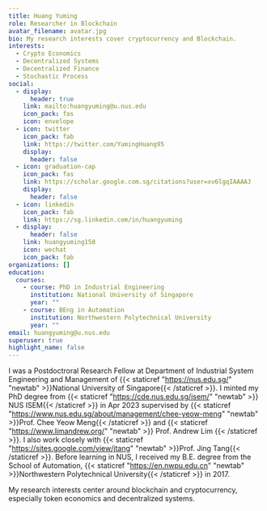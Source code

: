 ```yaml
---
title: Huang Yuming
role: Researcher in Blockchain
avatar_filename: avatar.jpg
bio: My research interests cover cryptocurrency and Blockchain.
interests:
  - Crypto Economics
  - Decentralized Systems
  - Decentralized Finance
  - Stochastic Process
social:
  - display:
      header: true
    link: mailto:huangyuming@u.nus.edu
    icon_pack: fas
    icon: envelope
  - icon: twitter
    icon_pack: fab
    link: https://twitter.com/YumingHuang95
    display:
      header: false
  - icon: graduation-cap
    icon_pack: fas
    link: https://scholar.google.com.sg/citations?user=xv6lgqIAAAAJ
    display:
      header: false
  - icon: linkedin
    icon_pack: fab
    link: https://sg.linkedin.com/in/huangyuming
  - display:
      header: false
    link: huangyuming158
    icon: wechat
    icon_pack: fab
organizations: []
education:
  courses:
    - course: PhD in Industrial Engineering
      institution: National University of Singapore
      year: ""
    - course: BEng in Automation
      institution: Northwestern Polytechnical University
      year: ""
email: huangyuming@u.nus.edu
superuser: true
highlight_name: false
---
```

I was a Postdoctroral Research Fellow at Department of Industrial System Engineering and Management of {{< staticref "https://nus.edu.sg/" "newtab" >}}National University of Singapore{{< /staticref >}}. I  minted my PhD degree from {{< staticref "https://cde.nus.edu.sg/isem/" "newtab" >}} NUS ISEM{{< /staticref >}} in Apr 2023 supervised by {{< staticref "https://www.nus.edu.sg/about/management/chee-yeow-meng" "newtab" >}}Prof. Chee Yeow Meng{{< /staticref >}} and {{< staticref "https://www.limandrew.org/" "newtab" >}} Prof. Andrew Lim {{< /staticref >}}. I also work closely with {{< staticref "https://sites.google.com/view/jtang" "newtab" >}}Prof. Jing Tang{{< /staticref >}}. Before learning in NUS, I received my B.E. degree from the School of Automation, {{< staticref "https://en.nwpu.edu.cn" "newtab" >}}Northwestern Polytechnical University{{< /staticref >}} in 2017. 

My research interests center around blockchain and cryptocurrency, especially token economics and decentralized systems.